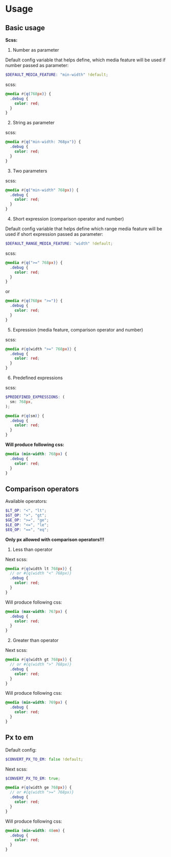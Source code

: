 # Usage

## Basic usage

**Scss:**

1. Number as parameter

Default config variable that helps define, which media feature will be used if number passed as parameter:

```scss
$DEFAULT_MEDIA_FEATURE: "min-width" !default;
```

scss:

```scss
@media #{q(768px)} {
  .debug {
    color: red;
  }
}
```

2. String as parameter

scss:

```scss
@media #{q("min-width: 768px")} {
  .debug {
    color: red;
  }
}
```

3. Two parameters

scss:

```scss
@media #{q("min-width" 768px)} {
  .debug {
    color: red;
  }
}
```

4. Short expression (comparison operator and number)

Default config variable that helps define which range media feature will be used if short expression passed as parameter:

```scss
$DEFAULT_RANGE_MEDIA_FEATURE: "width" !default;
```

scss:

```scss
@media #{q(">=" 768px)} {
  .debug {
    color: red;
  }
}
```

or

```scss
@media #{q(768px ">=")} {
  .debug {
    color: red;
  }
}
```

5. Expression (media feature, comparison operator and number)

scss:

```scss
@media #{q(width ">=" 768px)} {
  .debug {
    color: red;
  }
}
```

6. Predefined expressions

scss:

```scss
$PREDEFINED_EXPRESSIONS: (
  sm: 768px,
);

@media #{q(sm)} {
  .debug {
    color: red;
  }
}
```

**Will produce following css:**

```css
@media (min-width: 768px) {
  .debug {
    color: red;
  }
}
```

## Comparison operators

Available operators:

```scss
$LT_OP: "<", "lt";
$GT_OP: ">", "gt";
$GE_OP: ">=", "ge";
$LE_OP: "<=", "le";
$EQ_OP: "==", "eq";
```

**Only px allowed with comparison operators!!!**

1. Less than operator

Next scss:

```scss
@media #{q(width lt 768px)} {
  // or #{q(width "<" 768px)}
  .debug {
    color: red;
  }
}
```

Will produce following css:

```css
@media (max-width: 767px) {
  .debug {
    color: red;
  }
}
```

2. Greater than operator

Next scss:

```scss
@media #{q(width gt 768px)} {
  // or #{q(width ">" 768px)}
  .debug {
    color: red;
  }
}
```

Will produce following css:

```css
@media (min-width: 769px) {
  .debug {
    color: red;
  }
}
```

## Px to em

Default config:

```scss
$CONVERT_PX_TO_EM: false !default;
```

Next scss:

```scss
$CONVERT_PX_TO_EM: true;

@media #{q(width ge 768px)} {
  // or #{q(width ">=" 768px)}
  .debug {
    color: red;
  }
}
```

Will produce following css:

```css
@media (min-width: 48em) {
  .debug {
    color: red;
  }
}
```

